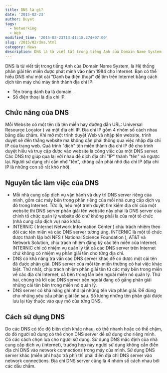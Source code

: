 ```yaml
---
title: DNS là gì?
date: '2015-02-23'
author: Duyet
tags:
  - Networking
  - Web
modified_time: '2015-02-23T13:41:18.274+07:00'
slug: /2015/02/dns.html
category: News
description: DNS là từ viết tắt trong tiếng Anh của Domain Name System, là Hệ thống phân giải tên miền được phát minh vào năm 1984 cho Internet. Bạn có thể hiểu DNS như một cái "Danh bạ điện thoại" để tìm trên Internet bằng cách dịch tên máy chủ máy tính thành địa chỉ IP
---
```


DNS là từ viết tắt trong tiếng Anh của Domain Name System, là Hệ thống phân giải tên miền được phát minh vào năm 1984 cho Internet. Bạn có thể hiểu DNS như một cái "Danh bạ điện thoại" để tìm trên Internet bằng cách dịch tên máy chủ máy tính thành địa chỉ IP:

- Tên trong danh bạ là domain.
- Số điện thoại là địa chỉ IP.

## Chức năng của DNS

Mỗi Website có một tên (là tên miền hay đường dẫn URL: Universal Resource Locator ) và một địa chỉ IP.
Địa chỉ IP gồm 4 nhóm số cách nhau bằng dấu chấm. Khi mở một trình duyệt Web và nhập tên website, trình duyệt sẽ đến thẳng website mà không cần phải thông qua việc nhập địa chỉ IP của trang web.
Quá trình "dịch" tên miền thành địa chỉ IP để cho trình duyệt hiểu và truy cập được vào website là công việc của một DNS server. Các DNS trợ giúp qua lại với nhau để dịch địa chỉ "IP" thành "tên" và ngược lại.
Người sử dụng chỉ cần nhớ "tên", không cần phải nhớ địa chỉ IP (địa chỉ IP là những con số rất khó nhớ).

## Nguyên tắc làm việc của DNS

- Mỗi nhà cung cấp dịch vụ vận hành và duy trì DNS server riêng của mình, gồm các máy bên trong phần riêng của mỗi nhà cung cấp dịch vụ đó trong Internet. Tức là, nếu một trình duyệt tìm kiếm địa chỉ của một website thì DNS server phân giải tên website này phải là DNS server của chính tổ chức quản lý website đó chứ không phải là của một tổ chức (nhà cung cấp dịch vụ) nào khác.
- INTERNIC ( Internet Network Information Center ) chịu trách nhiệm theo dõi các tên miền và các DNS server tương ứng. INTERNIC là một tổ chức được thành lập bởi NFS ( National Science Foundation ), AT&T và Network Solution, chịu trách nhiệm đăng ký các tên miền của Internet. INTERNIC chỉ có nhiệm vụ quản lý tất cả các DNS server trên Internet chứ không có nhiệm vụ phân giải tên cho từng địa chỉ.
- DNS có khả năng tra vấn các DNS server khác để có được một cái tên đã được phân giải. DNS server của mỗi tên miền thường có hai việc khác biệt. Thứ nhất, chịu trách nhiệm phân giải tên từ các máy bên trong miền về các địa chỉ Internet, cả bên trong lẫn bên ngoài miền nó quản lý. Thứ hai, chúng trả lời các DNS server bên ngoài đang cố gắng phân giải những cái tên bên trong miền nó quản lý.
- DNS server có khả năng ghi nhớ lại những tên vừa phân giải. Để dùng cho những yêu cầu phân giải lần sau. Số lượng những tên phân giải được lưu lại tùy thuộc vào quy mô của từng DNS.

## Cách sử dụng DNS

Do các DNS có tốc độ biên dịch khác nhau, có thể nhanh hoặc có thể chậm, do đó người sử dụng có thể chọn DNS server để sử dụng cho riêng mình.
Có các cách chọn lựa cho người sử dụng. Sử dụng DNS mặc định của nhà cung cấp dịch vụ (internet), trường hợp này người sử dụng không cần điền địa chỉ DNS vào network connections trong máy của mình. Sử dụng DNS server khác (miễn phí hoặc trả phí) thì phải điền địa chỉ DNS server vào network connections. Địa chỉ DNS server cũng là 4 nhóm số cách nhau bởi các dấu chấm.
